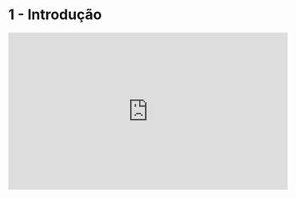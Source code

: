 # 1 - Introdução

<iframe width="560" height="315" src="https://www.youtube.com/embed/6OIADpFImtc" title="YouTube video player" frameborder="0" allow="accelerometer; autoplay; clipboard-write; encrypted-media; gyroscope; picture-in-picture" allowfullscreen></iframe>
